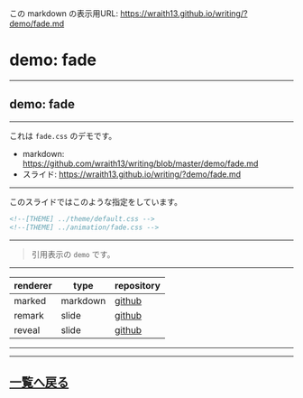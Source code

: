 <!--[NOWRITING]-->
<link rel="canonical" href="https://wraith13.github.io/writing/?demo/fade.md" />
この markdown の表示用URL: <a rel="canonical" href="https://wraith13.github.io/writing/?demo/fade.md">https://wraith13.github.io/writing/?demo/fade.md</a>
<!--[/NOWRITING]-->
<!--[RENDERER] REMARK -->
<!--
class: center, middle
-->

# demo:  fade

---

<!--
layout: true
-->

## demo: fade

---

これは `fade.css` のデモです。

- markdown: <https://github.com/wraith13/writing/blob/master/demo/fade.md>
- スライド: <https://wraith13.github.io/writing/?demo/fade.md>

---

このスライドではこのような指定をしています。

```HTML
<!--[THEME] ../theme/default.css -->
<!--[THEME] ../animation/fade.css -->
```

---

> 引用表示の `demo` です。

---

|renderer|type|repository|
|--|--|--|
|marked|markdown|[github](https://github.com/markedjs/marked)|
|remark|slide|[github](https://github.com/gnab/remark)|
|reveal|slide|[github](https://github.com/hakimel/reveal.js/)|

---

<!--
layout: true
-->

---

<!--
class: center, middle
-->

## [一覧へ戻る](./index.md)
